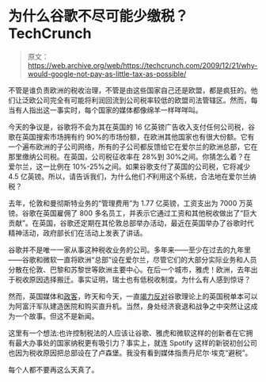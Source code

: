 # 为什么谷歌不尽可能少缴税？TechCrunch

> 原文：<https://web.archive.org/web/https://techcrunch.com/2009/12/21/why-would-google-not-pay-as-little-tax-as-possible/>

不管是谁负责欧洲的税收治理，不管是由这些国家自己还是欧盟，都是疯狂的。他们让泛欧公司完全有可能将利润回流到公司税率较低的欧盟司法管辖区。然而，每当有人指出这一事实时，每个国家的媒体都像绵羊一样咩咩叫。

今天的争议是，谷歌将不会为其在英国的 16 亿英镑广告收入支付任何公司税，谷歌在英国搜索市场拥有约 90%的市场份额，在欧洲其他国家也有很大份额。它有一个遍布欧洲的子公司网络，所有的子公司都反馈给它在爱尔兰的欧洲总部，它在那里缴纳公司税。在英国，公司税征收率在 28%到 30%之间。你猜怎么着？在爱尔兰，这一比例在 10%-25%之间。如果谷歌支付了英国的公司税，它将减少 4.5 亿英镑。所以，请告诉我们，为什么他们*不*利用这个系统，合法地在爱尔兰纳税？

去年，伦敦和曼彻斯特业务的“管理费用”为 1.77 亿英镑，工资支出为 7000 万英镑。谷歌在英国雇佣了 800 多名员工，并表示它通过工资和其他税收做出了“巨大贡献”。在英国，谷歌还定期在其伦敦总部举办活动，最近在英国举办了谷歌时代精神活动，政府部长们在活动上发表了讲话。

谷歌并不是唯一一家从事这种税收业务的公司。多年来——至少在过去的九年里——谷歌和微软一直将欧洲“总部”设在爱尔兰，尽管它们的大部分实际业务和人员分散在伦敦、巴黎和苏黎世等欧洲主要中心。在后一个城市，雅虎！欧洲，去年出于税收原因选择搬迁。事实证明，瑞士也有低税收制度。为什么有人感到惊讶？

然而，英国媒体和[政客](https://web.archive.org/web/20221006160530/http://www.v3.co.uk/v3/news/2255365/lib-dems-criticise-google)，昨天和今天，一直[竭力反对](https://web.archive.org/web/20221006160530/http://www.guardian.co.uk/business/2009/dec/20/google-avoids-450m-corporation-tax)谷歌理论上的英国税单本可以为阿富汗军队建造医院和购买直升机。当然，身处经济衰退和战争之中突然让这成为一个故事。但这不是新闻。

这里有一个想法:也许控制税法的人应该让谷歌、雅虎和微软这样的创新者在它拥有最大办事处的国家纳税更有吸引力？事实上，就连 Spotify 这样的新锐初创公司也因为税收原因把总部设在了卢森堡。我没有看到媒体指责丹尼尔·埃克“避税”。

每个人都不要再这么天真了。